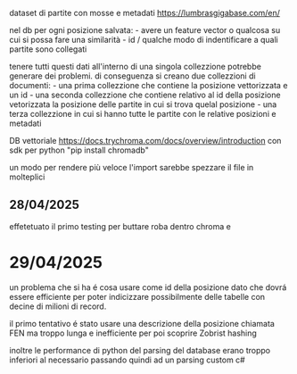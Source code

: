 dataset di partite con mosse e metadati https://lumbrasgigabase.com/en/


nel db per ogni posizione salvata:
    - avere un feature vector o qualcosa su cui si possa fare una similarità
    - id / qualche  modo di indentificare a quali partite sono collegati 

tenere tutti questi dati all'interno di una singola collezzione potrebbe generare dei problemi.
di conseguenza si creano due collezzioni di documenti:
    - una prima collezzione che contiene la posizione vettorizzata e un id 
    - una seconda collezzione che contiene relativo al id della posizione vetorizzata la posizione delle partite in cui si trova quelal posizione
    - una terza collezzione in cui si hanno tutte le partite con le relative posizioni e metadati


DB vettoriale https://docs.trychroma.com/docs/overview/introduction con sdk per python "pip install chromadb"

un modo per rendere più veloce l'import sarebbe spezzare il file in molteplici

## 28/04/2025
effetetuato il primo testing per buttare roba dentro chroma e 

# 29/04/2025
un problema che si ha é cosa usare come id della posizione dato che dovrá essere efficiente 
per poter indicizzare possibilmente delle tabelle con decine di milioni di record.

il primo tentativo é stato usare una descrizione della posizione chiamata FEN ma troppo lunga e inefficiente
per poi scoprire Zobrist hashing 

inoltre le performance di python del parsing del database erano troppo inferiori al necessario passando quindi ad un parsing custom c#